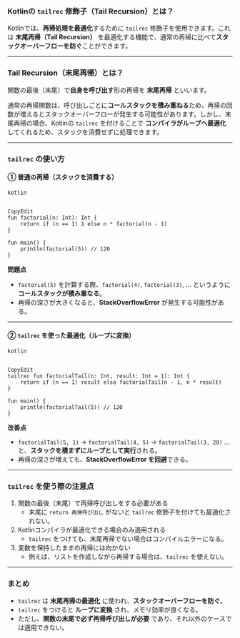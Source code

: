 ### Kotlinの `tailrec` 修飾子（Tail Recursion）とは？

Kotlinでは、**再帰処理を最適化**するために `tailrec` 修飾子を使用できます。これは **末尾再帰（Tail Recursion）** を最適化する機能で、通常の再帰に比べて**スタックオーバーフローを防ぐ**ことができます。

------

### **Tail Recursion（末尾再帰）とは？**

関数の最後（末尾）で**自身を呼び出す**形の再帰を **末尾再帰** といいます。

通常の再帰関数は、呼び出しごとに**コールスタックを積み重ねる**ため、再帰の回数が増えるとスタックオーバーフローが発生する可能性があります。しかし、末尾再帰の場合、Kotlinの `tailrec` を付けることで **コンパイラがループへ最適化** してくれるため、スタックを消費せずに処理できます。

------

### **`tailrec` の使い方**

#### **① 普通の再帰（スタックを消費する）**

```
kotlin


CopyEdit
fun factorial(n: Int): Int {
    return if (n == 1) 1 else n * factorial(n - 1)
}

fun main() {
    println(factorial(5)) // 120
}
```

**問題点**

- `factorial(5)` を計算する際、`factorial(4)`, `factorial(3)`, ... というように **コールスタックが積み重なる**。
- 再帰の深さが大きくなると、**StackOverflowError** が発生する可能性がある。

------

#### **② `tailrec` を使った最適化（ループに変換）**

```
kotlin


CopyEdit
tailrec fun factorialTail(n: Int, result: Int = 1): Int {
    return if (n == 1) result else factorialTail(n - 1, n * result)
}

fun main() {
    println(factorialTail(5)) // 120
}
```

**改善点**

- `factorialTail(5, 1)` → `factorialTail(4, 5)` → `factorialTail(3, 20)` … と、**スタックを積まずにループとして実行**される。
- 再帰の深さが増えても、**StackOverflowError を回避**できる。

------

### **`tailrec` を使う際の注意点**

1. 関数の最後（末尾）で再帰呼び出しをする必要がある
   - 末尾に `return 再帰呼び出し` がないと `tailrec` 修飾子を付けても最適化されない。
2. Kotlinコンパイラが最適化できる場合のみ適用される
   - `tailrec` をつけても、末尾再帰でない場合はコンパイルエラーになる。
3. 変数を保持したままの再帰には向かない
   - 例えば、リストを作成しながら再帰する場合は、`tailrec` を使えない。

------

### **まとめ**

- `tailrec` は **末尾再帰の最適化** に使われ、**スタックオーバーフローを防ぐ**。
- `tailrec` をつけると **ループに変換** され、メモリ効率が良くなる。
- ただし、**関数の末尾で必ず再帰呼び出しが必要** であり、それ以外のケースでは適用できない。